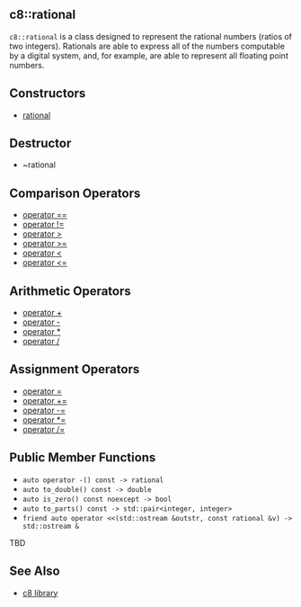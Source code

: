 ## c8::rational ##

`c8::rational` is a class designed to represent the rational numbers (ratios of two integers).  Rationals are able to express all of the numbers computable by a digital system, and, for example, are able to represent all floating point numbers.

## Constructors ##

* [rational](c8_rational_rational)

## Destructor ##

* ~rational

## Comparison Operators ##

* [operator ==](c8_rational_operator_eqeq)
* [operator !=](c8_rational_operator_exeq)
* [operator >](c8_rational_operator_gt)
* [operator >=](c8_rational_operator_gteq)
* [operator &lt;](c8_rational_operator_lt)
* [operator &lt;=](c8_rational_operator_lteq)

## Arithmetic Operators ##

* [operator +](c8_rational_operator_pl)
* [operator -](c8_rational_operator_mi)
* [operator *](c8_rational_operator_mu)
* [operator /](c8_rational_operator_di)

## Assignment Operators ##

* [operator =](c8_rational_operator_eq)
* [operator +=](c8_rational_operator_pleq)
* [operator -=](c8_rational_operator_mieq)
* [operator *=](c8_rational_operator_mueq)
* [operator /=](c8_rational_operator_dieq)

## Public Member Functions ##

* `auto operator -() const -> rational`
* `auto to_double() const -> double`
* `auto is_zero() const noexcept -> bool`
* `auto to_parts() const -> std::pair<integer, integer>`
* `friend auto operator <<(std::ostream &outstr, const rational &v) -> std::ostream &`

TBD

## See Also ##

* [c8 library](c8)

